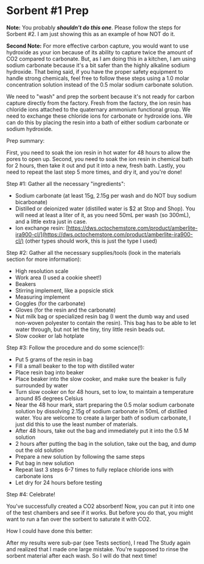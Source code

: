 # Sorbent #1 Prep

**Note:** You probably _**shouldn't do this one**_. Please follow the steps for Sorbent #2. I am just showing this as an example of how NOT do it.

**Second Note:** For more effective carbon capture, you would want to use hydroxide as your ion because of its ability to capture twice the amount of CO2 compared to carbonate. But, as I am doing this in a kitchen, I am using sodium carbonate because it's a bit safer than the highly alkaline sodium hydroxide. That being said, if you have the proper safety equipment to handle strong chemicals, feel free to follow these steps using a 1.0 molar concentration solution instead of the 0.5 molar sodium carbonate solution.

We need to "wash" and prep the sorbent because it's not ready for carbon capture directly from the factory. Fresh from the factory, the ion resin has chloride ions attached to the quaternary ammonium functional group. We need to exchange these chloride ions for carbonate or hydroxide ions. We can do this by placing the resin into a bath of either sodium carbonate or sodium hydroxide.

Prep summary:

First, you need to soak the ion resin in hot water for 48 hours to allow the pores to open up. Second, you need to soak the ion resin in chemical bath for 2 hours, then take it out and put it into a new, fresh bath. Lastly, you need to repeat the last step 5 more times, and dry it, and you're done!

Step #1: Gather all the necessary "ingredients":

* Sodium carbonate (at least 15g, 2.15g per wash and do NOT buy sodium bicarbonate)
* Distilled or deionized water (distilled water is $2 at Stop and Shop). You will need at least a liter of it, as you need 50mL per wash (so 300mL), and a little extra just in case.
* Ion exchange resin: [https://dws.octochemstore.com/product/amberlite-ira900-cl/](https://dws.octochemstore.com/product/amberlite-ira900-cl/) (other types should work, this is just the type I used)

Step #2: Gather all the necessary supplies/tools (look in the materials section for more information):

* High resolution scale
* Work area (I used a cookie sheet!)
* Beakers
* Stirring implement, like a popsicle stick
* Measuring implement
* Goggles (for the carbonate)
* Gloves (for the resin and the carbonate)
* Nut milk bag or specialized resin bag (I went the dumb way and used non-woven polyester to contain the resin). This bag has to be able to let water through, but not let the tiny, tiny little resin beads out.&#x20;
* Slow cooker or lab hotplate

Step #3: Follow the procedure and do some science(!):

* Put 5 grams of the resin in bag
* Fill a small beaker to the top with distilled water
* Place resin bag into beaker
* Place beaker into the slow cooker, and make sure the beaker is fully surrounded by water
* Turn slow cooker on for 48 hours, set to low, to maintain a temperature around 85 degrees Celsius
* Near the 48 hour mark, start preparing the 0.5 molar sodium carbonate solution by dissolving 2.15g of sodium carbonate in 50mL of distilled water. You are welcome to create a larger bath of sodium carbonate, I just did this to use the least number of materials.
* After 48 hours, take out the bag and immediately put it into the 0.5 M solution
* 2 hours after putting the bag in the solution, take out the bag, and dump out the old solution
* Prepare a new solution by following the same steps
* Put bag in new solution
* Repeat last 3 steps 6-7 times to fully replace chloride ions with carbonate ions
* Let dry for 24 hours before testing

Step #4: Celebrate!

You've successfully created a CO2 absorbent! Now, you can put it into one of the test chambers and see if it works. But before you do that, you might want to run a fan over the sorbent to saturate it with CO2.

How I could have done this better:

After my results were sub-par (see Tests section), I read The Study again and realized that I made one large mistake. You're supposed to rinse the sorbent material after each wash. So I will do that next time!

